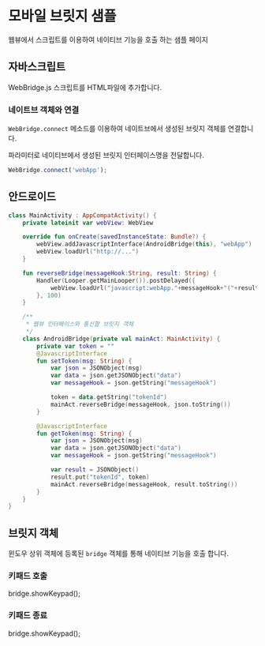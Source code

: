 # 모바일 브릿지 샘플

웹뷰에서 스크립트를 이용하여 네이티브 기능을 호출 하는 샘플 페이지

## 자바스크립트

WebBridge.js 스크립트를 HTML파일에 추가합니다.

### 네이트브 객체와 연결

`WebBridge.connect` 메소드를 이용하여 네이트브에서 생성된 브릿지 객체를 연결합니다.

파라미터로 네이티브에서 생성된 브릿지 인터페이스명을 전달합니다.


```js
WebBridge.connect('webApp');
```

## 안드로이드

```kotlin
class MainActivity : AppCompatActivity() {
    private lateinit var webView: WebView

    override fun onCreate(savedInstanceState: Bundle?) {
        webView.addJavascriptInterface(AndroidBridge(this), "webApp")
        webView.loadUrl("http://...")
    }

    fun reverseBridge(messageHook:String, result: String) {
        Handler(Looper.getMainLooper()).postDelayed({
            webView.loadUrl("javascript:webApp."+messageHook+"("+result+")")
        }, 100)
    }

    /**
     * 웹뷰 인터페이스와 통신할 브릿지 객체
     */
    class AndroidBridge(private val mainAct: MainActivity) {
        private var token = ""
        @JavascriptInterface
        fun setToken(msg: String) {
            var json = JSONObject(msg)
            var data = json.getJSONObject("data")
            var messageHook = json.getString("messageHook")

            token = data.getString("tokenId")
            mainAct.reverseBridge(messageHook, json.toString())
        }

        @JavascriptInterface
        fun getToken(msg: String) {
            var json = JSONObject(msg)
            var data = json.getJSONObject("data")
            var messageHook = json.getString("messageHook")

            var result = JSONObject()
            result.put("tokenId", token)
            mainAct.reverseBridge(messageHook, result.toString())
        }
    }
}
```

## 브릿지 객체

윈도우 상위 객체에 등록된 `bridge` 객체를 통해 네이티브 기능을 호출 합니다.

### 키패드 호출

bridge.showKeypad();

### 키패드 종료

bridge.showKeypad();
